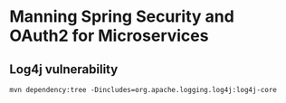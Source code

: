 # Manning Spring Security and OAuth2 for Microservices

## Log4j vulnerability

```shell
mvn dependency:tree -Dincludes=org.apache.logging.log4j:log4j-core
```
